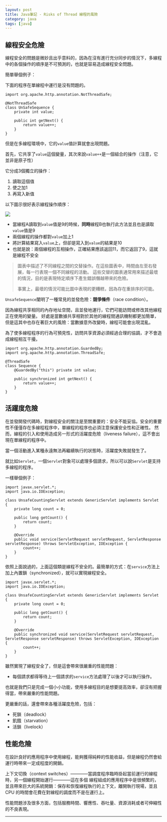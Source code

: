 ```yaml
---
layout: post
title: Java筆記 - Risks of Thread 線程的風險
category: java
tags: [java]
---
```


## 線程安全危險

線程安全的問題是微妙且出乎意料的，因為在沒有進行充分同步的情況下，多線程中的各個操作的順序是不可預測的，也就是容易造成線程安全問題。

簡單舉個例子：

下面的程序在單線程中運行是沒有問題的。

```
import org.apache.http.annotation.NotThreadSafe;

@NotThreadSafe
class UnSafeSequence {
    private int value;
    
    public int getNext() {
        return value++;
    }
}
```

但是在多線程環境中，它的`value`值計算就會出現問題。

首先，它共享了`value`這個變量，其次來說`value++`是一個組合的操作（注意，它並非是原子性）

它分成3個獨立的操作：
1. 讀取這個值
2. 使之加1
3. 再寫入新值

以下圖示很好表示線程操作順序：

![](http://www.hauchenglee.com/assets/images/java/not-thread-safe-value-count.png)

- 當線程A讀取到`value`值是9的時候，**同時**線程B也執行此方法並且也是讀取`value`值是9
- 兩個線程的操作都對`value`加上1
- 將計算結果寫入`value`上，但卻是寫入到`value`的結果是10
- 也就是說：兩個線程的互相操作，正確結果應該返回11，而它返回了9，這就是線程不安全

> 圖表中描述了不同線程之間的交替操作。在這些圖表中，時間由左至右發展，每一行表現一個不同線程的活動。
> 這些交替的圖表通常用來描述最壞的情況，目的是表現特定順序下產生錯誤僭越帶來的危險。
>
> 事實上，最壞的情況可能比圖中表現的更糟糕，因為存在重排序的可能。

`UnsafeSequence`闡明了一種常見的並發危險：**競爭條件**（race condition）。

因為線程共享相同的內存地址空間，且並發地運行，它們可能訪問或修改其他線程正在使用的變量。
好處是當數據共享相對於其他的線程間通訊機制都更加簡單，但是這其中也存在著巨大的風險：當數據意外改變時，線程可能會出現混亂。

為了使多線程程序的行為可預見性，訪問共享資源必須經過合理的協調，才不會造成線程相互干擾。

```
import org.apache.http.annotation.GuardedBy;
import org.apache.http.annotation.ThreadSafe;

@ThreadSafe
class Sequence {
    @GuardedBy("this") private int value;

    public synchronized int getNext() {
        return value++;
    }
}
```

## 活躍度危險

在並發開發代碼時，對線程安全的關注是至關重要的：安全不能妥協。安全的重要性不僅僅存在多線程程序中，單線程的程序也必須注意保護安全性和正確性。
然而，線程的引入和使用造成另一形式的活躍度危險（liveness failure），這不會出現在單線程的程序中。

當一個活動進入某種永遠無法再繼續執行的狀態時，活躍度失敗就發生了。

就比如`Servlet`，一個`Servlet`對象可以處理多個請求，所以可以說`Servlet`是支持多線程的程序。

一樣舉個例子：

```
import javax.servlet.*;
import java.io.IOException;

class UnsafeCountingServlet extends GenericServlet implements Servlet {
    private long count = 0;

    public long getCount() {
        return count;
    }

    @Override
    public void service(ServletRequest servletRequest, ServletResponse servletResponse) throws ServletException, IOException {
        count++;
    }
}
```

依照上面說過的，上面這個類是線程不安全的。最簡單的方式：在`service`方法上加上內置鎖（synchronized），就可以實現線程安全。

```
import javax.servlet.*;
import java.io.IOException;

class UnsafeCountingServlet extends GenericServlet implements Servlet {
    private long count = 0;

    public long getCount() {
        return count;
    }

    @Override
    public synchronized void service(ServletRequest servletRequest, ServletResponse servletResponse) throws ServletException, IOException {
        count++;
    }
}
```

雖然實現了線程安全了，但是這會帶來很嚴重的性能問題：

- 每個請求都得等待上一個請求的`service`方法處理了以後才可以執行操作。

也就是我們只是完成一個小小功能，使用多線程目的是想要提高效率，卻沒有把握得當，帶來嚴重的性能問題。

更嚴重的話，還會帶來各種活躍度危險，包括：
- 死鎖（deadlock）
- 飢餓（starvation）
- 活鎖（livelock）

## 性能危險

在設計良好的應用程序中使用線程，能夠獲得純粹的性能收益，但是線程仍然會給運行時帶來一定成程度的開銷。

上下文切換（context switches）————當調度程序臨時掛起當前運行的線程時，另一個線程開始運行————這在多個
線程組成的應用程序中是很頻繁的，並且帶來巨大的系統開銷：保存和恢復線程執行的上下文，離開執行現場，並且CPU
的時間會花費在對線程的調度而不是在運行上。

性能問題涉及很多方面，包括服務時間、響應性、吞吐量、資源消耗或者可伸縮性的不良表現。

---